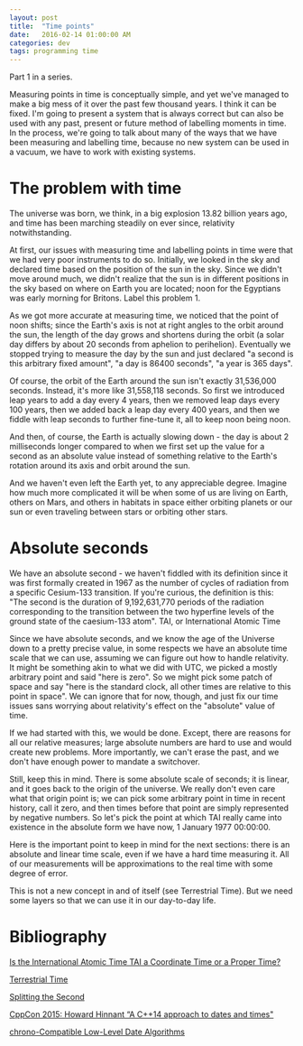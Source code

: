 ```yaml
---
layout: post
title:  "Time points"
date:   2016-02-14 01:00:00 AM
categories: dev
tags: programming time
---
```


Part 1 in a series.

Measuring points in time is conceptually simple, and yet we've managed to make a big mess of it
over the past few thousand years. I think it can be fixed. I'm going to present a system that is
always correct but can also be used with any past, present or future method of labelling moments
in time. In the process, we're going to talk about many of the ways that we have been measuring
and labelling time, because no new system can be used in a vacuum, we have to work with existing
systems.

# The problem with time

The universe was born, we think, in a big explosion 13.82 billion years ago, and time has been
marching steadily on ever since, relativity notwithstanding.

At first, our issues with measuring time and labelling points in time were that we had very
poor instruments to do so. Initially, we looked in the sky and declared time based on the position
of the sun in the sky. Since we didn't move around much, we didn't realize that the sun is
in different positions in the sky based on where on Earth you are located; noon for the Egyptians
was early morning for Britons. Label this problem 1.

As we got more accurate at measuring time, we noticed that the point of noon shifts; since the
Earth's axis is not at right angles to the orbit around the sun, the length of the day grows and
shortens during the orbit (a solar day differs by about 20 seconds from aphelion to perihelion).
Eventually we stopped trying to measure the day by the sun and just declared "a second is this
arbitrary fixed amount", "a day is 86400 seconds", "a year is 365 days".

Of course, the orbit of the Earth around the sun isn't exactly 31,536,000 seconds. Instead, it's more
like 31,558,118 seconds. So first we introduced leap years to add a day every 4 years, then we removed
leap days every 100 years, then we added back a leap day every 400 years, and then we fiddle with
leap seconds to further fine-tune it, all to keep noon being noon.

And then, of course, the Earth is actually slowing down - the day is about 2 milliseconds longer compared
to when we first set up the value for a second as an absolute value instead of something relative
to the Earth's rotation around its axis and orbit around the sun.

And we haven't even left the Earth yet, to any appreciable degree. Imagine how much more complicated
it will be when some of us are living on Earth, others on Mars, and others in habitats in space either
orbiting planets or our sun or even traveling between stars or orbiting other stars.

# Absolute seconds

We have an absolute second - we haven't fiddled with its definition since it was first formally
created in 1967 as the number of cycles of radiation from a specific Cesium-133 transition. If you're
curious, the definition is this: "The second is the duration of 9,192,631,770 periods of the radiation
corresponding to the transition between the two hyperfine levels of the ground state of the caesium-133
atom". TAI, or International Atomic Time

Since we have absolute seconds, and we know the age of the Universe down to a pretty precise value,
in some respects we have an absolute time scale that we can use, assuming we can figure out how to
handle relativity. It might be something akin to what we did with UTC, we picked a mostly arbitrary
point and said "here is zero". So we might pick some patch of space and say "here is the standard
clock, all other times are relative to this point in space". We can ignore that for now, though,
and just fix our time issues sans worrying about relativity's effect on the "absolute" value of time.

If we had started with this, we would be done. Except, there are reasons for all our relative measures;
large absolute numbers are hard to use and would create new problems. More importantly, we can't erase
the past, and we don't have enough power to mandate a switchover.

Still, keep this in mind. There is some absolute scale of seconds; it is linear, and it goes back to
the origin of the universe. We really don't even care what that origin point is; we can pick some
arbitrary point in time in recent history, call it zero, and then times before that point are simply
represented by negative numbers. So let's pick the point at which TAI really came into existence in the
absolute form we have now, 1 January 1977 00:00:00.

Here is the important point to keep in mind for the next sections: there is an absolute and linear time
scale, even if we have a hard time measuring it. All of our measurements will be approximations to
the real time with some degree of error.

This is not a new concept in and of itself (see Terrestrial Time). But we need some layers so that we
can use it in our day-to-day life.

# Bibliography

[Is the International Atomic Time TAI a Coordinate Time or a Proper Time?](http://adsabs.harvard.edu/cgi-bin/nph-bib_query?bibcode=1986CeMec..38..155G)

[Terrestrial Time](https://en.wikipedia.org/wiki/Terrestrial_Time)

[Splitting the Second](ftp://pvictor.homeftp.net/public/Sci_Library/Phys%20Library/PPop_Popular-level/Jones%20T.%20%20Splitting%20the%20second%20-%20the%20story%20of%20atomic%20time%20(IOP,%202000)(202s).pdf)

[CppCon 2015: Howard Hinnant “A C++14 approach to dates and times"](https://www.youtube.com/watch?v=tzyGjOm8AKo)

[chrono-Compatible Low-Level Date Algorithms](http://howardhinnant.github.io/date_algorithms.html)
